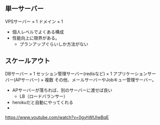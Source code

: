## 単一サーバー
VPSサーバー × 1
ドメイン × 1

- 個人レベルでよくある構成
- 性能向上に限界がある。
  - プランアップぐらいしか方法がない

## スケールアウト
DBサーバー × 1
セッション管理サーバー(redisなど) × 1
アプリケーションサーバー(APサーバー) × 複数
その他、メールサーバーやJobキュー管理サーバー。

- APサーバーが落ちれば、別のサーバーに渡せば良い
  - LB（ロードバランサー）
- herokuだと自動にやってくれる
-


https://www.youtube.com/watch?v=0gyhWUIwBqE